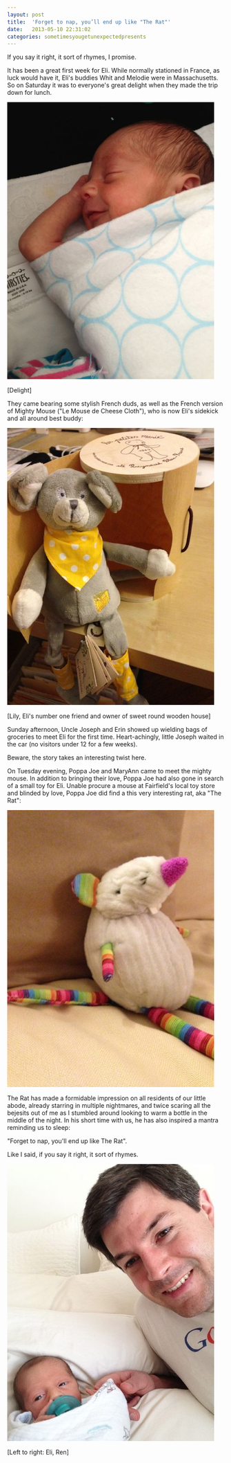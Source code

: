 ```yaml
---
layout: post
title:  'Forget to nap, you’ll end up like "The Rat"'
date:   2013-05-10 22:31:02
categories: sometimesyougetunexpectedpresents
---
```


If you say it right, it sort of rhymes, I promise.

It has been a great first week for Eli.  While normally stationed in France, as luck would have it, Eli's buddies Whit and Melodie were in Massachusetts.  So on Saturday it was to everyone's great delight when they made the trip down for lunch.  

![Delight](/images/delight.jpg "Delight")

\[Delight\]

They came bearing some stylish French duds, as well as the French version of Mighty Mouse ("Le Mouse de Cheese Cloth"), who is now Eli's sidekick and all around best buddy:

![Lily, Eli's number 1 friend](/images/lily.jpg "Lily, Eli's number 1 friend")

\[Lily, Eli's number one friend and owner of sweet round wooden house\]

Sunday afternoon, Uncle Joseph and Erin showed up wielding bags of groceries to meet Eli for the first time.  Heart-achingly, little Joseph waited in the car (no visitors under 12 for a few weeks).

Beware, the story takes an interesting twist here.

On Tuesday evening, Poppa Joe and MaryAnn came to meet the mighty mouse.  In addition to bringing their love, Poppa Joe had also gone in search of a small toy for Eli.  Unable procure a mouse at Fairfield's local toy store and blinded by love, Poppa Joe did find a this very interesting rat, aka "The Rat":

![The Rat](/images/the_rat.jpg "The Rat")

The Rat has made a formidable impression on all residents of our little abode, already starring in multiple nightmares, and twice scaring all the bejesits out of me as I stumbled around looking to warm a bottle in the middle of the night.  In his short time with us, he has also inspired a mantra reminding us to sleep:

"Forget to nap, you'll end up like The Rat".  

Like I said, if you say it right, it sort of rhymes.

![Alt text](/images/eli_ren_bed.jpg "Optional title")

\[Left to right: Eli, Ren\]

